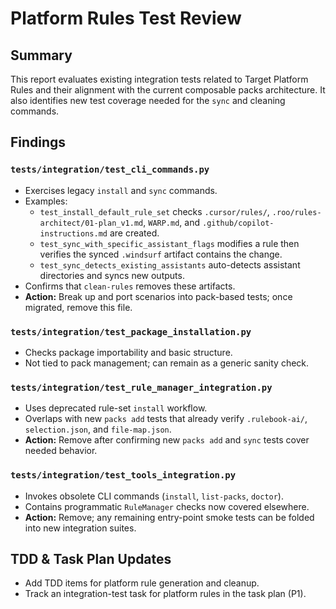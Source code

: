 # Platform Rules Test Review

## Summary
This report evaluates existing integration tests related to Target Platform Rules and their alignment with the current composable packs architecture. It also identifies new test coverage needed for the `sync` and cleaning commands.

## Findings
### `tests/integration/test_cli_commands.py`
- Exercises legacy `install` and `sync` commands.
- Examples:
  - `test_install_default_rule_set` checks `.cursor/rules/`, `.roo/rules-architect/01-plan_v1.md`, `WARP.md`, and `.github/copilot-instructions.md` are created.
  - `test_sync_with_specific_assistant_flags` modifies a rule then verifies the synced `.windsurf` artifact contains the change.
  - `test_sync_detects_existing_assistants` auto-detects assistant directories and syncs new outputs.
- Confirms that `clean-rules` removes these artifacts.
- **Action:** Break up and port scenarios into pack-based tests; once migrated, remove this file.

### `tests/integration/test_package_installation.py`
- Checks package importability and basic structure.
- Not tied to pack management; can remain as a generic sanity check.

### `tests/integration/test_rule_manager_integration.py`
- Uses deprecated rule-set `install` workflow.
- Overlaps with new `packs add` tests that already verify `.rulebook-ai/`, `selection.json`, and `file-map.json`.
- **Action:** Remove after confirming new `packs add` and `sync` tests cover needed behavior.

### `tests/integration/test_tools_integration.py`
- Invokes obsolete CLI commands (`install`, `list-packs`, `doctor`).
- Contains programmatic `RuleManager` checks now covered elsewhere.
- **Action:** Remove; any remaining entry-point smoke tests can be folded into new integration suites.

## TDD & Task Plan Updates
- Add TDD items for platform rule generation and cleanup.
- Track an integration-test task for platform rules in the task plan (P1).


